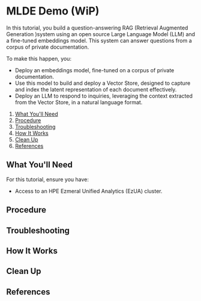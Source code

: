 # MLDE Demo (WiP)

In this tutorial, you build a question-answering RAG (Retrieval Augmented Generation )system using
an open source Large Language Model (LLM) and a fine-tuned embeddings model. This system can answer
questions from a corpus of private documentation.

To make this happen, you:

* Deploy an embeddings model, fine-tuned on a corpus of private documentation.
* Use this model to build and deploy a Vector Store, designed to capture and index the latent
  representation of each document effectively.
* Deploy an LLM to respond to inquiries, leveraging the context extracted from the Vector Store, in
  a natural language format.

1. [What You'll Need](#what-youll-need)
1. [Procedure](#procedure)
1. [Troubleshooting](#troubleshooting)
1. [How It Works](#how-it-works)
1. [Clean Up](#clean-up)
1. [References](#references)

## What You'll Need

For this tutorial, ensure you have:

- Access to an HPE Ezmeral Unified Analytics (EzUA) cluster.

## Procedure

## Troubleshooting

## How It Works

## Clean Up

## References
